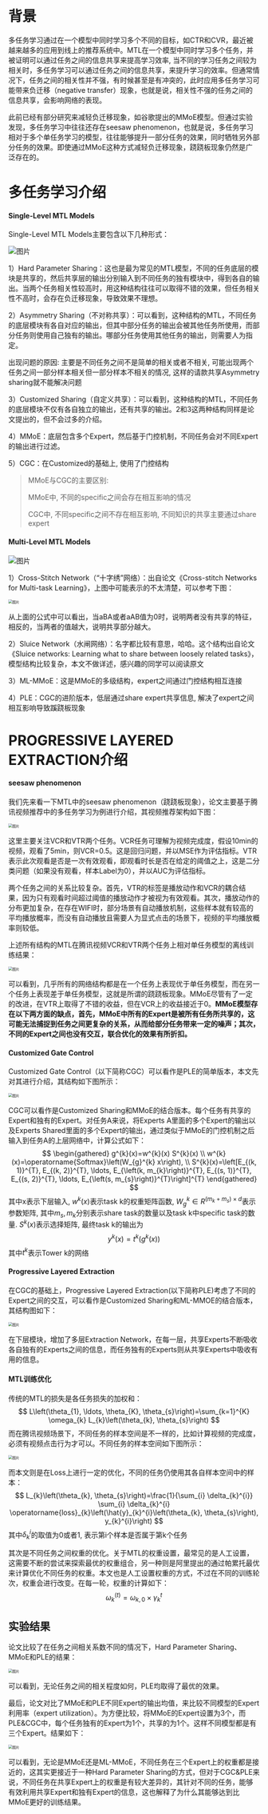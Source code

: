 # 背景

多任务学习通过在一个模型中同时学习多个不同的目标，如CTR和CVR，最近被越来越多的应用到线上的推荐系统中。MTL在一个模型中同时学习多个任务，并被证明可以通过任务之间的信息共享来提高学习效率, 当不同的学习任务之间较为相关时，多任务学习可以通过任务之间的信息共享，来提升学习的效率。但通常情况下，任务之间的相关性并不强，有时候甚至是有冲突的，此时应用多任务学习可能带来负迁移（negative transfer）现象，也就是说，相关性不强的任务之间的信息共享，会影响网络的表现。

此前已经有部分研究来减轻负迁移现象，如谷歌提出的MMoE模型。但通过实验发现，多任务学习中往往还存在seesaw phenomenon，也就是说，多任务学习相对于多个单任务学习的模型，往往能够提升一部分任务的效果，同时牺牲另外部分任务的效果。即使通过MMoE这种方式减轻负迁移现象，跷跷板现象仍然是广泛存在的。

# 多任务学习介绍

#### Single-Level MTL Models

Single-Level MTL Models主要包含以下几种形式：

![图片](../picture/21/640)

1）Hard Parameter Sharing：这也是最为常见的MTL模型，不同的任务底层的模块是共享的，然后共享层的输出分别输入到不同任务的独有模块中，得到各自的输出。当两个任务相关性较高时，用这种结构往往可以取得不错的效果，但任务相关性不高时，会存在负迁移现象，导致效果不理想。

2）Asymmetry Sharing（不对称共享）：可以看到，这种结构的MTL，不同任务的底层模块有各自对应的输出，但其中部分任务的输出会被其他任务所使用，而部分任务则使用自己独有的输出。哪部分任务使用其他任务的输出，则需要人为指定。

出现问题的原因: 主要是不同任务之间不是简单的相关或者不相关, 可能出现两个任务之间一部分样本相关但一部分样本不相关的情况, 这样的请款共享Asymmetry sharing就不能解决问题

3）Customized Sharing（自定义共享）：可以看到，这种结构的MTL，不同任务的底层模块不仅有各自独立的输出，还有共享的输出。2和3这两种结构同样是论文提出的，但不会过多的介绍。

4）MMoE：底层包含多个Expert，然后基于门控机制，不同任务会对不同Expert的输出进行过滤。

5）CGC：在Customized的基础上, 使用了门控结构

> MMoE与CGC的主要区别: 
>
> MMoE中, 不同的specific之间会存在相互影响的情况
>
> CGC中, 不同specific之间不存在相互影响, 不同知识的共享主要通过share expert

#### Multi-Level MTL Models

![图片](../picture/21/640-20210831142828676)

1）Cross-Stitch Network（“十字绣”网络）：出自论文《Cross-stitch Networks for Multi-task Learning》，上图中可能表示的不太清楚，可以参考下图：

<img src="../picture/21/640-20210831142848992" alt="图片" style="zoom:50%;" />

从上面的公式中可以看出，当aBA或者aAB值为0时，说明两者没有共享的特征，相反的，当两者的值越大，说明共享部分越大。

2）Sluice Network（水闸网络）：名字都比较有意思，哈哈。这个结构出自论文《Sluice networks: Learning what to share between loosely related tasks》，模型结构比较复杂，本文不做详述，感兴趣的同学可以阅读原文

3）ML-MMoE：这是MMoE的多级结构，expert之间通过门控结构相互连接

4）PLE：CGC的进阶版本，低层通过share expert共享信息, 解决了expert之间相互影响导致蹊跷板现象

# PROGRESSIVE LAYERED EXTRACTION介绍

#### seesaw phenomenon

我们先来看一下MTL中的seesaw phenomenon（跷跷板现象），论文主要基于腾讯视频推荐中的多任务学习为例进行介绍，其视频推荐架构如下图：

<img src="../picture/21/640-20210831143731265" alt="图片" style="zoom:50%;" />

这里主要关注VCR和VTR两个任务。VCR任务可理解为视频完成度，假设10min的视频，观看了5min，则VCR=0.5。这是回归问题，并以MSE作为评估指标。VTR表示此次观看是否是一次有效观看，即观看时长是否在给定的阈值之上，这是二分类问题（如果没有观看，样本Label为0），并以AUC为评估指标。

两个任务之间的关系比较复杂。首先，VTR的标签是播放动作和VCR的耦合结果，因为只有观看时间超过阈值的播放动作才被视为有效观看。其次，播放动作的分布更加复杂，在存在WIFI时，部分场景有自动播放机制，这些样本就有较高的平均播放概率，而没有自动播放且需要人为显式点击的场景下，视频的平均播放概率则较低。

上述所有结构的MTL在腾讯视频VCR和VTR两个任务上相对单任务模型的离线训练结果：

<img src="../picture/21/640-20210831143822430" alt="图片" style="zoom:50%;" />

可以看到，几乎所有的网络结构都是在一个任务上表现优于单任务模型，而在另一个任务上表现差于单任务模型，这就是所谓的跷跷板现象。MMoE尽管有了一定的改进，在VTR上取得了不错的收益，但在VCR上的收益接近于0。**MMoE模型存在以下两方面的缺点，首先，MMoE中所有的Expert是被所有任务所共享的，这可能无法捕捉到任务之间更复杂的关系，从而给部分任务带来一定的噪声；其次，不同的Expert之间也没有交互，联合优化的效果有所折扣。**

#### Customized Gate Control

Customized Gate Control（以下简称CGC）可以看作是PLE的简单版本，本文先对其进行介绍，其结构如下图所示：

<img src="../picture/21/640-20210831143932202" alt="图片" style="zoom:50%;" />

CGC可以看作是Customized Sharing和MMoE的结合版本。每个任务有共享的Expert和独有的Expert。对任务A来说，将Experts A里面的多个Expert的输出以及Experts Shared里面的多个Expert的输出，通过类似于MMoE的门控机制之后输入到任务A的上层网络中，计算公式如下：
$$
\begin{gathered}
g^{k}(x)=w^{k}(x) S^{k}(x) \\
w^{k}(x)=\operatorname{Softmax}\left(W_{g}^{k} x\right), \\
S^{k}(x)=\left[E_{(k, 1)}^{T}, E_{(k, 2)}^{T}, \ldots, E_{\left(k, m_{k}\right)}^{T}, E_{(s, 1)}^{T}, E_{(s, 2)}^{T}, \ldots, E_{\left(s, m_{s}\right)}^{T}\right]^{T}
\end{gathered}
$$
其中x表示下层输入, $w^k(x)$表示task k的权重矩阵函数, $W_{g}^{k} \in R^{\left(m_{k}+m_{s}\right) \times d}$表示参数矩阵, 其中$m_s, m_k$分别表示share task的数量以及task k中specific task的数量. $S^k(x)$表示选择矩阵, 最终task k的输出为
$$
y^{k}(x)=t^{k}\left(g^{k}(x)\right)
$$
其中$t^k$表示Tower k的网络

#### Progressive Layered Extraction

在CGC的基础上，Progressive Layered Extraction(以下简称PLE)考虑了不同的Expert之间的交互，可以看作是Customized Sharing和ML-MMOE的结合版本，其结构图如下：

<img src="../picture/21/640-20210831150352494" alt="图片" style="zoom:50%;" />

在下层模块，增加了多层Extraction Network，在每一层，共享Experts不断吸收各自独有的Experts之间的信息，而任务独有的Experts则从共享Experts中吸收有用的信息。

#### MTL训练优化

传统的MTL的损失是各任务损失的加权和：
$$
L\left(\theta_{1}, \ldots, \theta_{K}, \theta_{s}\right)=\sum_{k=1}^{K} \omega_{k} L_{k}\left(\theta_{k}, \theta_{s}\right)
$$
而在腾讯视频场景下，不同任务的样本空间是不一样的，比如计算视频的完成度，必须有视频点击行为才可以。不同任务的样本空间如下图所示：

<img src="../picture/21/640-20210831150530413" alt="图片" style="zoom:50%;" />

而本文则是在Loss上进行一定的优化，不同的任务仍使用其各自样本空间中的样本：
$$
L_{k}\left(\theta_{k}, \theta_{s}\right)=\frac{1}{\sum_{i} \delta_{k}^{i}} \sum_{i} \delta_{k}^{i} \operatorname{loss}_{k}\left(\hat{y}_{k}^{i}\left(\theta_{k}, \theta_{s}\right), y_{k}^{i}\right)
$$
其中$\delta_k^i$的取值为0或者1, 表示第i个样本是否属于第k个任务

其次是不同任务之间权重的优化。关于MTL的权重设置，最常见的是人工设置，这需要不断的尝试来探索最优的权重组合，另一种则是阿里提出的通过帕累托最优来计算优化不同任务的权重。本文也是人工设置权重的方式，不过在不同的训练轮次，权重会进行改变。在每一轮，权重的计算如下：
$$
\omega_{k}^{(t)}=\omega_{k, 0} \times \gamma_{k}^{t}
$$

## 实验结果

论文比较了在任务之间相关系数不同的情况下，Hard Parameter Sharing、MMoE和PLE的结果：

<img src="../picture/21/640-20210831150920556" alt="图片" style="zoom:50%;" />

可以看到，无论任务之间的相关程度如何，PLE均取得了最优的效果。

最后，论文对比了MMoE和PLE不同Expert的输出均值，来比较不同模型的Expert利用率（expert utilization）。为方便比较，将MMoE的Expert设置为3个，而PLE&CGC中，每个任务独有的Expert为1个，共享的为1个。这样不同模型都是有三个Expert。结果如下：

<img src="../picture/21/640-20210831150836427" alt="图片" style="zoom:50%;" />

可以看到，无论是MMoE还是ML-MMoE，不同任务在三个Expert上的权重都是接近的，这其实更接近于一种Hard Parameter Sharing的方式，但对于CGC&PLE来说，不同任务在共享Expert上的权重是有较大差异的，其针对不同的任务，能够有效利用共享Expert和独有Expert的信息，这也解释了为什么其能够达到比MMoE更好的训练结果。

